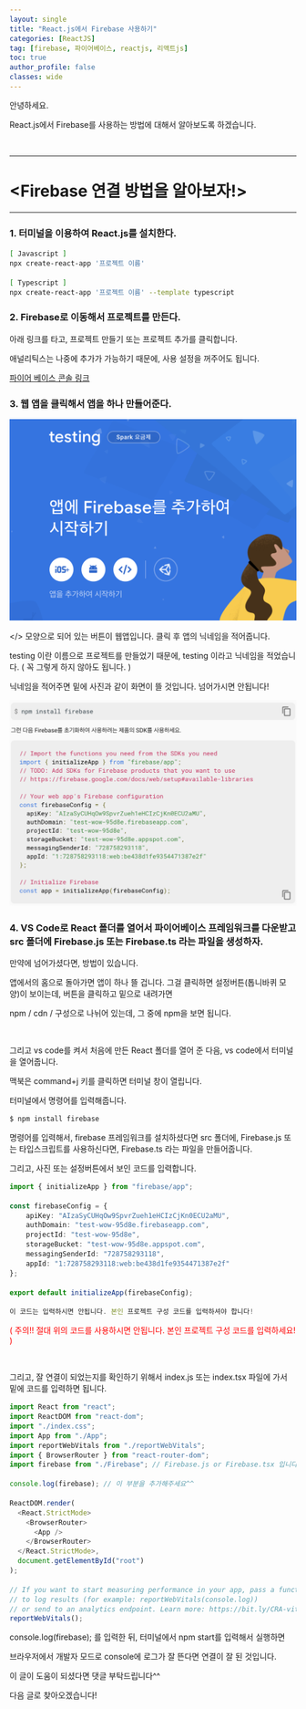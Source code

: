 ```yaml
---
layout: single
title: "React.js에서 Firebase 사용하기"
categories: [ReactJS]
tag: [firebase, 파이어베이스, reactjs, 리액트js]
toc: true
author_profile: false
classes: wide
---
```


안녕하세요.

React.js에서 Firebase를 사용하는 방법에 대해서 알아보도록 하겠습니다.

<br>

---

# <Firebase 연결 방법을 알아보자!>

---

### 1. 터미널을 이용하여 React.js를 설치한다.

```bash
[ Javascript ]
npx create-react-app '프로젝트 이름'

[ Typescript ]
npx create-react-app '프로젝트 이름' --template typescript
```

### 2. Firebase로 이동해서 프로젝트를 만든다.

아래 링크를 타고, 프로젝트 만들기 또는 프로젝트 추가를 클릭합니다.

애널리틱스는 나중에 추가가 가능하기 때문에, 사용 설정을 꺼주어도 됩니다.

[파이어 베이스 콘솔 링크]("https://console.firebase.google.com")

### 3. 웹 앱을 클릭해서 앱을 하나 만들어준다.

![](/images/2022-03-08-0002/firebase_1.png)

</> 모양으로 되어 있는 버튼이 웹앱입니다. 클릭 후 앱의 닉네임을 적어줍니다.

testing 이란 이름으로 프로젝트를 만들었기 때문에, testing 이라고 닉네임을 적었습니다. ( 꼭 그렇게 하지 않아도 됩니다. )

닉네임을 적어주면 밑에 사진과 같이 화면이 뜰 것입니다. 넘어가시면 안됩니다!

![](/images/2022-03-08-0002/firebase_2.png)

### 4. VS Code로 React 폴더를 열어서 파이어베이스 프레임워크를 다운받고 src 폴더에 Firebase.js 또는 Firebase.ts 라는 파일을 생성하자.

만약에 넘어가셨다면, 방법이 있습니다.

앱에서의 홈으로 돌아가면 앱이 하나 뜰 겁니다. 그걸 클릭하면 설정버튼(톱니바퀴 모양)이 보이는데, 버튼을 클릭하고 밑으로 내려가면

npm / cdn / 구성으로 나뉘어 있는데, 그 중에 npm을 보면 됩니다.

<br>

그리고 vs code를 켜서 처음에 만든 React 폴더를 열어 준 다음, vs code에서 터미널을 열어줍니다.

맥북은 command+j 키를 클릭하면 터미널 창이 열립니다.

터미널에서 명령어를 입력해줍니다.

```bash
$ npm install firebase
```

명령어를 입력해서, firebase 프레임워크를 설치하셨다면 src 폴더에, Firebase.js 또는 타입스크립트를 사용하신다면, Firebase.ts 라는 파일을 만들어줍니다.

그리고, 사진 또는 설정버튼에서 보인 코드를 입력합니다.

```typescript
import { initializeApp } from "firebase/app";

const firebaseConfig = {
	apiKey: "AIzaSyCUHqOw9SpvrZueh1eHCIzCjKn0ECU2aMU",
	authDomain: "test-wow-95d8e.firebaseapp.com",
	projectId: "test-wow-95d8e",
	storageBucket: "test-wow-95d8e.appspot.com",
	messagingSenderId: "728758293118",
	appId: "1:728758293118:web:be438d1fe9354471387e2f"
};

export default initializeApp(firebaseConfig);

이 코드는 입력하시면 안됩니다. 본인 프로젝트 구성 코드를 입력하셔야 합니다!
```

<p style="color:red">( 주의!! 절대 위의 코드를 사용하시면 안됩니다. 본인 프로젝트 구성 코드를 입력하세요! )</p>

<br>

그리고, 잘 연결이 되었는지를 확인하기 위해서 index.js 또는 index.tsx 파일에 가서 밑에 코드를 입력하면 됩니다.

```typescript
import React from "react";
import ReactDOM from "react-dom";
import "./index.css";
import App from "./App";
import reportWebVitals from "./reportWebVitals";
import { BrowserRouter } from "react-router-dom";
import firebase from "./Firebase"; // Firebase.js or Firebase.tsx 입니다.

console.log(firebase); // 이 부분을 추가해주세요^^

ReactDOM.render(
  <React.StrictMode>
    <BrowserRouter>
      <App />
    </BrowserRouter>
  </React.StrictMode>,
  document.getElementById("root")
);

// If you want to start measuring performance in your app, pass a function
// to log results (for example: reportWebVitals(console.log))
// or send to an analytics endpoint. Learn more: https://bit.ly/CRA-vitals
reportWebVitals();
```

console.log(firebase); 를 입력한 뒤, 터미널에서 npm start를 입력해서 실행하면

브라우저에서 개발자 모드로 console에 로그가 잘 뜬다면 연결이 잘 된 것입니다.

이 글이 도움이 되셨다면 댓글 부탁드립니다^^

다음 글로 찾아오겠습니다!
